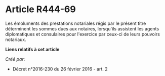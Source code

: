 # Article R444-69

Les émoluments des prestations notariales régis par le présent titre déterminent les sommes dues aux notaires, lorsqu'ils
assistent les agents diplomatiques et consulaires pour l'exercice par ceux-ci de leurs pouvoirs notariaux.

**Liens relatifs à cet article**

_Créé par_:

  - Décret n°2016-230 du 26 février 2016 - art. 2
